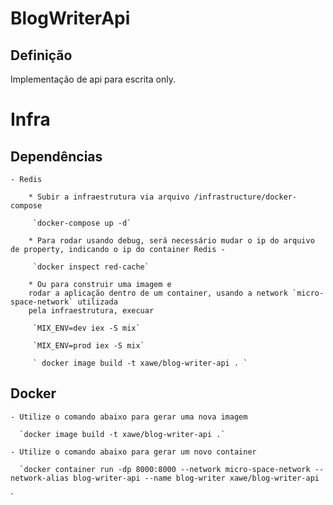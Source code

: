 # BlogWriterApi


## Definição

Implementação de api para escrita only.



# Infra

## Dependências

    - Redis
    
        * Subir a infraestrutura via arquivo /infrastructure/docker-compose               

         `docker-compose up -d`

        * Para rodar usando debug, será necessário mudar o ip do arquivo de property, indicando o ip do container Redis - 
        
         `docker inspect red-cache`

        * Ou para construir uma imagem e 
        rodar a aplicação dentro de um container, usando a network `micro-space-network` utilizada 
        pela infraestrutura, execuar

         `MIX_ENV=dev iex -S mix`

         `MIX_ENV=prod iex -S mix`

         ` docker image build -t xawe/blog-writer-api . `

## Docker

    - Utilize o comando abaixo para gerar uma nova imagem
    
      `docker image build -t xawe/blog-writer-api .`

    - Utilize o comando abaixo para gerar um novo container

      `docker container run -dp 8000:8000 --network micro-space-network --network-alias blog-writer-api --name blog-writer xawe/blog-writer-api 
`



